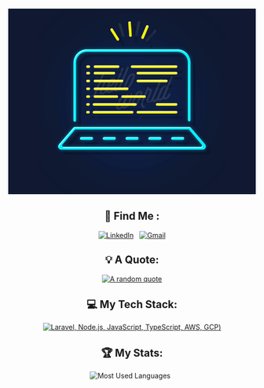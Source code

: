 <div align="center">

[![Hello World, I'm Padias!](assets/header.gif)](https://github.com/fadiaskeyn)

## 🤝 Find Me :
[![LinkedIn](https://skillicons.dev/icons?i=linkedin)](https://id.linkedin.com/in/fadias-nur-ahmadi-9a7512292) &nbsp;
[![Gmail](https://skillicons.dev/icons?i=gmail)](mailto:jasper.d.fadiaskeyn@gmail.com?subject=Heyyy)

## 💡 A Quote:

[![A random quote](https://quotes-github-readme.vercel.app/api?type=horizontal&theme=dark)](https://github.com/piyushsuthar/github-readme-quotes)

## 💻 My Tech Stack:

[![Laravel, Node.js, JavaScript, TypeScript, AWS, GCP](https://skillicons.dev/icons?i=laravel,nodejs,js,gcp,docker,jenkins))](https://skillicons.dev)


## 🏆 My Stats:

<p>
    <img height=175 alt="Most Used Languages" src="https://github-readme-stats.vercel.app/api/top-langs/?username=fadiaskeyn&layout=compact&theme=dark" />&nbsp;&nbsp;
</p>


</div>
